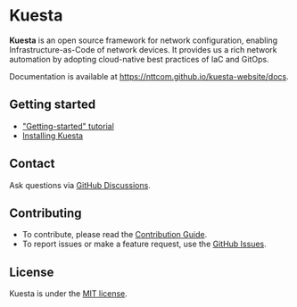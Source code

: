 <!--
Copyright (c) 2022 NTT Communications Corporation

Permission is hereby granted, free of charge, to any person obtaining a copy
of this software and associated documentation files (the "Software"), to deal
in the Software without restriction, including without limitation the rights
to use, copy, modify, merge, publish, distribute, sublicense, and/or sell
copies of the Software, and to permit persons to whom the Software is
furnished to do so, subject to the following conditions:

The above copyright notice and this permission notice shall be included in
all copies or substantial portions of the Software.

THE SOFTWARE IS PROVIDED "AS IS", WITHOUT WARRANTY OF ANY KIND, EXPRESS OR
IMPLIED, INCLUDING BUT NOT LIMITED TO THE WARRANTIES OF MERCHANTABILITY,
FITNESS FOR A PARTICULAR PURPOSE AND NONINFRINGEMENT. IN NO EVENT SHALL THE
AUTHORS OR COPYRIGHT HOLDERS BE LIABLE FOR ANY CLAIM, DAMAGES OR OTHER
LIABILITY, WHETHER IN AN ACTION OF CONTRACT, TORT OR OTHERWISE, ARISING FROM,
OUT OF OR IN CONNECTION WITH THE SOFTWARE OR THE USE OR OTHER DEALINGS IN
THE SOFTWARE.
-->

# Kuesta

**Kuesta** is an open source framework for network configuration, enabling Infrastructure-as-Code of network devices. It provides us a rich network automation by adopting cloud-native best practices of IaC and GitOps.

Documentation is available at https://nttcom.github.io/kuesta-website/docs.


## Getting started

- ["Getting-started" tutorial](https://nttcom.github.io/kuesta-website/docs/getting-started)
- [Installing Kuesta](https://nttcom.github.io/kuesta-website/docs/installation)


## Contact

Ask questions via [GitHub Discussions](https://github.com/nttcom/kuesta/discussions).


## Contributing

- To contribute, please read the [Contribution Guide](https://nttcom.github.io/kuesta-website/docs/contribution-guidelines/).
- To report issues or make a feature request, use the [GitHub Issues](https://github.com/nttcom/kuesta/issues).


## License

Kuesta is under the [MIT license](https://en.wikipedia.org/wiki/MIT_License).
